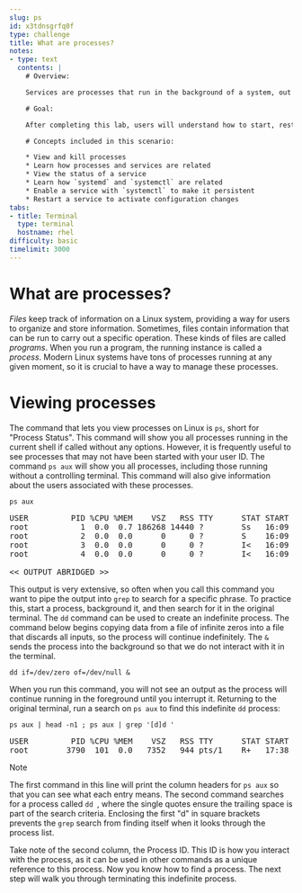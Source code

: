 ```yaml
---
slug: ps
id: x3tdnsgrfq0f
type: challenge
title: What are processes?
notes:
- type: text
  contents: |
    # Overview:

    Services are processes that run in the background of a system, out of the user’s view. They typically lack an interface and therefore have to be interacted with using commands. Services streamline the user experience by taking care of operations automatically and in a way that does not distract the user. There is actually a service that manages the starting and stopping of other services, `systemd`. This lab provides the basics of starting and stopping services using `systemctl`, which is the command that allows users to interact with the `systemd` service.

    # Goal:

    After completing this lab, users will understand how to start, restart, and stop a service. You will also learn how to make a service start every time the system starts.

    # Concepts included in this scenario:

    * View and kill processes
    * Learn how processes and services are related
    * View the status of a service
    * Learn how `systemd` and `systemctl` are related
    * Enable a service with `systemctl` to make it persistent
    * Restart a service to activate configuration changes
tabs:
- title: Terminal
  type: terminal
  hostname: rhel
difficulty: basic
timelimit: 3000
---
```

What are processes?
===

_Files_ keep track of information on a Linux system, providing a way for users to organize and store information. Sometimes, files contain information that can be run to carry out a specific operation. These kinds of files are called _programs_. When you run a program, the running instance is called a _process_. Modern Linux systems have tons of processes running at any given moment, so it is crucial to have a way to manage these processes.

Viewing processes
===

The command that lets you view processes on Linux is `ps`, short for "Process Status". This command will show you all processes running in the current shell if called without any options. However, it is frequently useful to see processes that may not have been started with your user ID. The command `ps aux` will show you all processes, including those running without a controlling terminal. This command will also give information about the users associated with these processes.

```bash,run
ps aux
```

<pre class=file>
USER         PID %CPU %MEM    VSZ   RSS TTY      STAT START   TIME COMMAND
root           1  0.0  0.7 186268 14440 ?        Ss   16:09   0:03 /usr/lib/systemd/systemd --switched-root --system --deserialize 17
root           2  0.0  0.0      0     0 ?        S    16:09   0:00 [kthreadd]
root           3  0.0  0.0      0     0 ?        I<   16:09   0:00 [rcu_gp]
root           4  0.0  0.0      0     0 ?        I<   16:09   0:00 [rcu_par_gp]

<< OUTPUT ABRIDGED >>
</pre>

This output is very extensive, so often when you call this command you want to pipe the output into `grep` to search for a specific phrase. To practice this, start a process, background it, and then search for it in the original terminal. The `dd` command can be used to create an indefinite process. The command below begins copying data from a file of infinite zeros into a file that discards all inputs, so the process will continue indefinitely. The `&` sends the process into the background so that we do not interact with it in the terminal.

```bash,run
dd if=/dev/zero of=/dev/null &
```

When you run this command, you will not see an output as the process will continue running in the foreground until you interrupt it. Returning to the original terminal, run a search on `ps aux` to find this indefinite `dd` process:

```bash,run
ps aux | head -n1 ; ps aux | grep '[d]d '
```

<pre class=file>
USER         PID %CPU %MEM    VSZ   RSS TTY      STAT START   TIME COMMAND
root        3790  101  0.0   7352   944 pts/1    R+   17:38   0:01 dd if=/dev/zero of=/dev/null
</pre>

> [!NOTE]
> The first command in this line will print the column headers for `ps aux` so that you can see what each entry means. The second command searches for a process called `dd `, where the single quotes ensure the trailing space is part of the search criteria. Enclosing the first "d" in square brackets prevents the `grep` search from finding itself when it looks through the process list.

Take note of the second column, the Process ID. This ID is how you interact with the process, as it can be used in other commands as a unique reference to this process. Now you know how to find a process. The next step will walk you through terminating this indefinite process.
